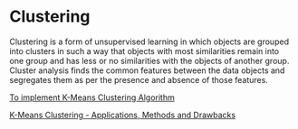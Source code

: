 # Clustering

Clustering is a form of unsupervised learning in which objects are grouped into clusters in such a way that objects with most similarities remain into one group and has less or no similarities with the objects of another group. Cluster analysis finds the common features between the data objects and segregates them as per the presence and absence of those features.

[To implement K-Means Clustering Algorithm](https://in.springboard.com/blog/k-means-clustering/)

[K-Means Clustering - Applications, Methods and Drawbacks](https://towardsdatascience.com/k-means-clustering-algorithm-applications-evaluation-methods-and-drawbacks-aa03e644b48a)
